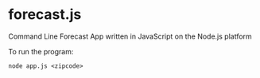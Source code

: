 # forecast.js
Command Line Forecast App written in JavaScript on the Node.js platform

To run the program:

```
node app.js <zipcode>
```
